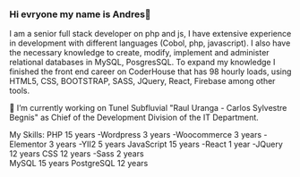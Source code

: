 ### Hi evryone my name is Andres👋
I am a senior full stack developer on php and js, I have extensive experience in development with different languages (Cobol, php, javascript). I also have the necessary knowledge to create, modify, implement and administer relational databases in MySQL, PosgresSQL.
To expand my knowledge I finished the front end career on CoderHouse that has 98 hourly loads,  using HTML5, CSS, BOOTSTRAP, SASS, JQuery, React, Firebase among other tools.

🔭 I’m currently working on Tunel Subfluvial "Raul Uranga - Carlos Sylvestre Begnis" as Chief of the Development Division of the IT Department.


My Skills:
  PHP 15 years
  -Wordpress 3 years
      -Woocommerce 3 years
      -Elementor 3 years
    -YII2 5 years
  JavaScript 15 years
    -React 1 year
    -JQuery 12 years
  CSS 12 years
    -Sass 2 years  
  MySQL 15 years
  PostgreSQL 12 years


<!--
**jandrespadilla/jandrespadilla** is a ✨ _special_ ✨ repository because its `README.md` (this file) appears on your GitHub profile.

Here are some ideas to get you started:

- 🔭 I’m currently working on ...
- 🌱 I’m currently learning ...
- 👯 I’m looking to collaborate on ...
- 🤔 I’m looking for help with ...
- 💬 Ask me about ...
- 📫 How to reach me: ...
- 😄 Pronouns: ...
- ⚡ Fun fact: ...
-->

